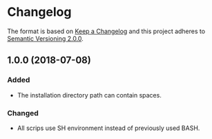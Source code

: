 # Changelog

The format is based on [Keep a Changelog](https://keepachangelog.com/en/1.0.0/) and this project adheres to [Semantic Versioning 2.0.0](https://semver.org/spec/v2.0.0.html).

## 1.0.0 (2018-07-08)

### Added

* The installation directory path can contain spaces.

### Changed

* All scrips use SH environment instead of previously used BASH.
